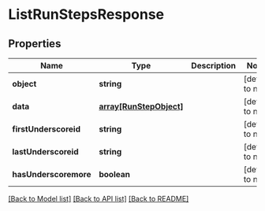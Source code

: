 # ListRunStepsResponse

## Properties
Name | Type | Description | Notes
------------ | ------------- | ------------- | -------------
**object** | **string** |  | [default to null]
**data** | [**array[RunStepObject]**](RunStepObject.md) |  | [default to null]
**firstUnderscoreid** | **string** |  | [default to null]
**lastUnderscoreid** | **string** |  | [default to null]
**hasUnderscoremore** | **boolean** |  | [default to null]

[[Back to Model list]](../README.md#documentation-for-models) [[Back to API list]](../README.md#documentation-for-api-endpoints) [[Back to README]](../README.md)


